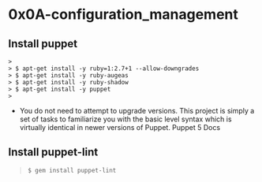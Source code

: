 # 0x0A-configuration_management

## Install puppet
```
>
> $ apt-get install -y ruby=1:2.7+1 --allow-downgrades
> $ apt-get install -y ruby-augeas
> $ apt-get install -y ruby-shadow
> $ apt-get install -y puppet
>
```
* You do not need to attempt to upgrade versions. This project is simply a set of tasks to familiarize you with the basic level syntax which is virtually identical in newer versions of Puppet.
Puppet 5 Docs

## Install puppet-lint
> `$ gem install puppet-lint`
